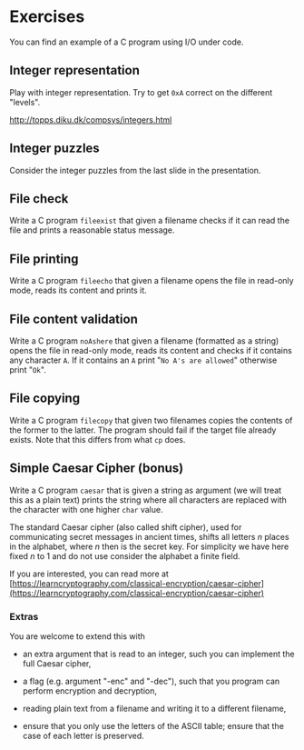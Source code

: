 # Exercises

You can find an example of a C program using I/O under code.

## Integer representation
Play with integer representation. Try to get `0xA` correct on the different "levels".

http://topps.diku.dk/compsys/integers.html

## Integer puzzles

Consider the integer puzzles from the last slide in the presentation.

## File check

Write a C program `fileexist` that given a filename checks if it can
read the file and prints a reasonable status message.

## File printing

Write a C program `fileecho` that given a filename opens the file in
read-only mode, reads its content and prints it.

## File content validation

Write a C program `noAshere` that given a filename (formatted as a
string) opens the file in read-only mode, reads its content and
checks if it contains any character `A`. If it contains an `A` print
"`No A's are allowed`" otherwise print "`Ok`".

## File copying

Write a C program `filecopy` that given two filenames copies the
contents of the former to the latter.  The program should fail if the
target file already exists.  Note that this differs from what `cp`
does.

## Simple Caesar Cipher (bonus)

Write a C program `caesar` that is given a string as argument (we will
treat this as a plain text) prints the string where all characters are
replaced with the character with one higher `char` value.

The standard Caesar cipher (also called shift cipher), used for
communicating secret messages in ancient times, shifts all letters _n_
places in the alphabet, where _n_ then is the secret key. For
simplicity we have here fixed _n_ to 1 and do not use consider the
alphabet a finite field.

If you are interested, you can read more at
[https://learncryptography.com/classical-encryption/caesar-cipher](https://learncryptography.com/classical-encryption/caesar-cipher)

### Extras

You are welcome to extend this with

  * an extra argument that is read to an integer, such you can
    implement the full Caesar cipher,

  * a flag (e.g. argument "-enc" and "-dec"), such that you program
    can perform encryption and decryption,

  * reading plain text from a filename and writing it to a different
    filename,

  * ensure that you only use the letters of the ASCII table; ensure
    that the case of each letter is preserved.

